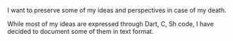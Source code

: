 I want to preserve some of my ideas and perspectives in case of my death. 

While most of my ideas are expressed through Dart, C, Sh code, I have decided to document some of them in text format.
